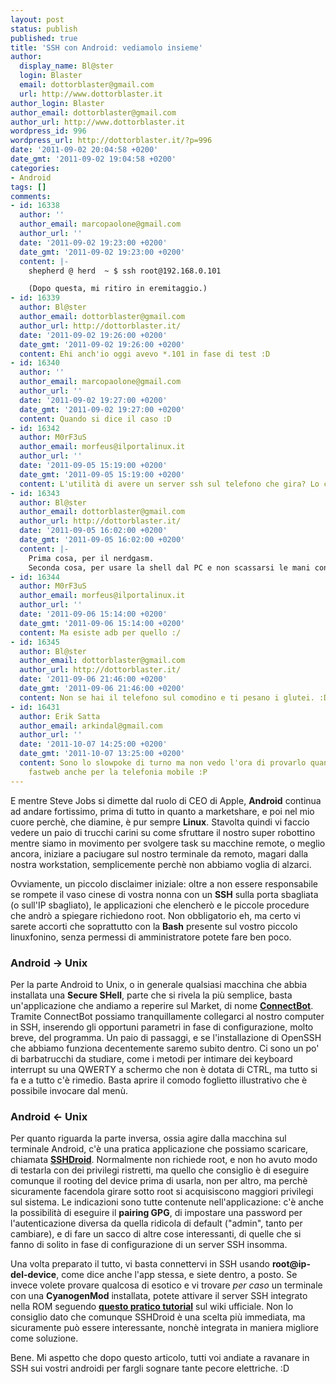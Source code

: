 ```yaml
---
layout: post
status: publish
published: true
title: 'SSH con Android: vediamolo insieme'
author:
  display_name: Bl@ster
  login: Blaster
  email: dottorblaster@gmail.com
  url: http://www.dottorblaster.it
author_login: Blaster
author_email: dottorblaster@gmail.com
author_url: http://www.dottorblaster.it
wordpress_id: 996
wordpress_url: http://dottorblaster.it/?p=996
date: '2011-09-02 20:04:58 +0200'
date_gmt: '2011-09-02 19:04:58 +0200'
categories:
- Android
tags: []
comments:
- id: 16338
  author: ''
  author_email: marcopaolone@gmail.com
  author_url: ''
  date: '2011-09-02 19:23:00 +0200'
  date_gmt: '2011-09-02 19:23:00 +0200'
  content: |-
    shepherd @ herd  ~ $ ssh root@192.168.0.101

    (Dopo questa, mi ritiro in eremitaggio.)
- id: 16339
  author: Bl@ster
  author_email: dottorblaster@gmail.com
  author_url: http://dottorblaster.it/
  date: '2011-09-02 19:26:00 +0200'
  date_gmt: '2011-09-02 19:26:00 +0200'
  content: Ehi anch'io oggi avevo *.101 in fase di test :D
- id: 16340
  author: ''
  author_email: marcopaolone@gmail.com
  author_url: ''
  date: '2011-09-02 19:27:00 +0200'
  date_gmt: '2011-09-02 19:27:00 +0200'
  content: Quando si dice il caso :D
- id: 16342
  author: M0rF3uS
  author_email: morfeus@ilportalinux.it
  author_url: ''
  date: '2011-09-05 15:19:00 +0200'
  date_gmt: '2011-09-05 15:19:00 +0200'
  content: L'utilità di avere un server ssh sul telefono che gira? Lo chiedo per curiosità
- id: 16343
  author: Bl@ster
  author_email: dottorblaster@gmail.com
  author_url: http://dottorblaster.it/
  date: '2011-09-05 16:02:00 +0200'
  date_gmt: '2011-09-05 16:02:00 +0200'
  content: |-
    Prima cosa, per il nerdgasm.
    Seconda cosa, per usare la shell dal PC e non scassarsi le mani con il tastierino minuscolo touch. :D
- id: 16344
  author: M0rF3uS
  author_email: morfeus@ilportalinux.it
  author_url: ''
  date: '2011-09-06 15:14:00 +0200'
  date_gmt: '2011-09-06 15:14:00 +0200'
  content: Ma esiste adb per quello :/
- id: 16345
  author: Bl@ster
  author_email: dottorblaster@gmail.com
  author_url: http://dottorblaster.it/
  date: '2011-09-06 21:46:00 +0200'
  date_gmt: '2011-09-06 21:46:00 +0200'
  content: Non se hai il telefono sul comodino e ti pesano i glutei. :D
- id: 16431
  author: Erik Satta
  author_email: arkindal@gmail.com
  author_url: ''
  date: '2011-10-07 14:25:00 +0200'
  date_gmt: '2011-10-07 13:25:00 +0200'
  content: Sono lo slowpoke di turno ma non vedo l'ora di provarlo quando passo a
    fastweb anche per la telefonia mobile :P
---
```

<p>E mentre Steve Jobs si dimette dal ruolo di CEO di Apple, <strong>Android</strong> continua ad andare fortissimo, prima di tutto in quanto a marketshare, e poi nel mio cuore perchè, che diamine, è pur sempre <strong>Linux</strong>. Stavolta quindi vi faccio vedere un paio di trucchi carini su come sfruttare il nostro super robottino mentre siamo in movimento per svolgere task su macchine remote, o meglio ancora, iniziare a paciugare sul nostro terminale da remoto, magari dalla nostra workstation, semplicemente perchè non abbiamo voglia di alzarci.</p>
<p>Ovviamente, un piccolo disclaimer iniziale: oltre a non essere responsabile se rompete il vaso cinese di vostra nonna con un <strong>SSH</strong> sulla porta sbagliata (o sull'IP sbagliato), le applicazioni che elencherò e le piccole procedure che andrò a spiegare richiedono root. Non obbligatorio eh, ma certo vi sarete accorti che soprattutto con la <strong>Bash</strong> presente sul vostro piccolo linuxfonino, senza permessi di amministratore potete fare ben poco.</p>
<h3>Android → Unix</h3>
<p>Per la parte Android to Unix, o in generale qualsiasi macchina che abbia installata una <strong>Secure SHell</strong>, parte che si rivela la più semplice, basta un'applicazione che andiamo a reperire sul Market, di nome <strong><a href="https://market.android.com/details?id=org.connectbot">ConnectBot</a></strong>. Tramite ConnectBot possiamo tranquillamente collegarci al nostro computer in SSH, inserendo gli opportuni parametri in fase di configurazione, molto breve, del programma. Un paio di passaggi, e se l'installazione di OpenSSH che abbiamo funziona decentemente saremo subito dentro. Ci sono un po' di barbatrucchi da studiare, come i metodi per intimare dei keyboard interrupt su una QWERTY a schermo che non è dotata di CTRL, ma tutto si fa e a tutto c'è rimedio. Basta aprire il comodo foglietto illustrativo che è possibile invocare dal menù.</p>
<h3>Android ← Unix</h3>
<p>Per quanto riguarda la parte inversa, ossia agire dalla macchina sul terminale Android, c'è una pratica applicazione che possiamo scaricare, chiamata <strong><a href="https://market.android.com/details?id=berserker.android.apps.sshdroid&amp;feature=search_result">SSHDroid</a></strong>. Normalmente non richiede root, e non ho avuto modo di testarla con dei privilegi ristretti, ma quello che consiglio è di eseguire comunque il rooting del device prima di usarla, non per altro, ma perchè sicuramente facendola girare sotto root si acquisiscono maggiori privilegi sul sistema. Le indicazioni sono tutte contenute nell'applicazione: c'è anche la possibilità di eseguire il <strong>pairing GPG</strong>, di impostare una password per l'autenticazione diversa da quella ridicola di default ("admin", tanto per cambiare), e di fare un sacco di altre cose interessanti, di quelle che si fanno di solito in fase di configurazione di un server SSH insomma.</p>
<p>Una volta preparato il tutto, vi basta connettervi in SSH usando <strong>root@ip-del-device</strong>, come dice anche l'app stessa, e siete dentro, a posto. Se invece volete provare qualcosa di esotico e vi trovare <em>per caso</em> un terminale con una <strong>CyanogenMod</strong> installata, potete attivare il server SSH integrato nella ROM seguendo <strong><a href="http://wiki.cyanogenmod.com/wiki/Howto:_Connect_to_Device_with_SSH">questo pratico tutorial</a></strong> sul wiki ufficiale. Non lo consiglio dato che comunque SSHDroid è una scelta più immediata, ma sicuramente può essere interessante, nonchè integrata in maniera migliore come soluzione.</p>
<p>Bene. Mi aspetto che dopo questo articolo, tutti voi andiate a ravanare in SSH sui vostri androidi per fargli sognare tante pecore elettriche. :D</p>
